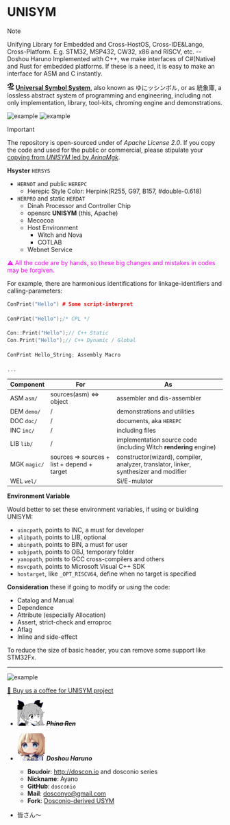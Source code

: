 # UNISYM

> [!NOTE]
> Unifying Library for Embedded and Cross-HostOS, Cross-IDE&Lango, Cross-Platform. E.g. STM32, MSP432, CW32, x86 and RISCV, etc. -- Doshou Haruno
> Implemented with C++, we make interfaces of C#(Native) and Rust for embedded platforms. If these is a need, it is easy to make an interface for ASM and C instantly.

![icon](./.picture/unisym.20240306.png) **[Universal Symbol System](http://unisym.org)**,
also known as ゆにッシンボル, or as 統象庫,
a lossless abstract system of programming and engineering,
including not only implementation, library, tool-kits, chroming engine and demonstrations.

![example](https://img.shields.io/badge/release-U2024WINTER-aliceblue.svg) ![example](https://img.shields.io/badge/supervisor-dosconio-violet.svg)

> [!IMPORTANT]
> The repository is open-sourced under of *Apache License 2.0*. If you copy the code and used for the public or commercial, please stipulate your <u>copying from *UNISYM* led by *ArinaMgk*</u>. 

**Hsyster** `HERSYS`

- `HERNOT` and public `HEREPC`
    - Herepic Style Color: Herpink(R255, G97, B157, #double-0.618) 
- `HERPRO` and static `HERDAT`
	- Dinah Processor and Controller Chip
    - opensrc **UNISYM** (this, Apache)
	- Mecocoa
	- Host Environment
		- Witch and Nova
		- COTLAB
	- Webnet Service

<font color="magenta">⚠︎ All the code are by hands, so these big changes and mistakes in codes may be forgiven.</font>

For example, there are harmonious identifications for linkage-identifiers and calling-parameters:

```C++
ConPrint("Hello") # Some script-interpret

ConPrint("Hello");/* CPL */

Con::Print("Hello");// C++ Static 
Con.Print("Hello");// C++ Dynamic / Global

ConPrint Hello_String; Assembly Macro

...
```

| Component        | For                                                     | As                                                         |
| ------------------ | ------------------------------------------------------------ | ------------------ |
| ASM `asm/` | sources(asm) <=> object | assembler and dis-assembler |
| DEM `demo/` | / | demonstrations and utilities |
| DOC `doc/` | / | documents, aka `HEREPC` |
| INC `inc/` | / | including files |
| LIB `lib/` | / | implementation source code (including Witch **rendering** engine) |
| MGK `magic/` | sources => sources + list + depend + target | constructor(wizard), compiler, analyzer, translator, linker, synthesizer and modifier |
| WEL `wel/` |  | Si/E-mulator |

**Environment Variable**

Would better to set these environment variables, if using or building UNISYM:

- `uincpath`, points to INC, a must for developer
- `ulibpath`, points to LIB, optional
- `ubinpath`, points to BIN, a must for user
- `uobjpath`, points to OBJ, temporary folder
- `yanopath`, points to GCC cross-compilers and others
- `msvcpath`, points to Microsoft Visual C++ SDK
- `hostarget`, like `_OPT_RISCV64`, define when no target is specified

**Consideration** these if going to modify or using the code:

- Catalog and Manual
- Dependence
- Attribute (especially Allocation)
- Assert, strict-check and erroproc
- Aflag
- Inline and side-effect

To reduce the size of basic header, you can remove some support like STM32Fx.

---

![example](https://img.shields.io/badge/generation-2:Public-pink.svg)

<!-- Contributors -->

[🍨 Buy us a coffee for UNISYM project](https://www.buymeacoffee.com/arinamgk) 

- ![Contributor ArinaMgk (Phina)](./.picture/phina.head.bmp) <del> ***Phina Ren***</del>

- ![Contributor Doshou Haruno](./.picture/haruno.head.jpg) ***Doshou Haruno*** 

    - **Boudoir**: http://doscon.io and dosconio series
    - **Nickname**: Ayano
    - **GitHub**: `dosconio` 
    - **Mail**: dosconyo@gmail.com 
    - **Fork**: [Dosconio-derived USYM](http://github.com/dosconio/unisym) 

- 皆さん～

